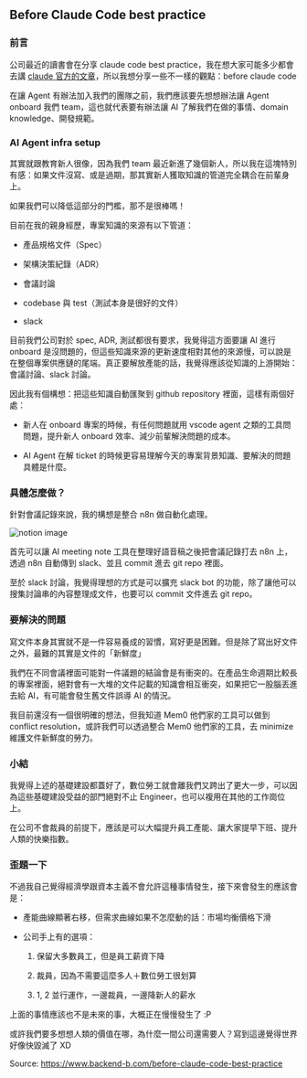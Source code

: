## Before Claude Code best practice

### 前言

公司最近的讀書會在分享 claude code best practice，我在想大家可能多少都會去講 [claude 官方的文章](https://www.anthropic.com/engineering/claude-code-best-practices)，所以我想分享一些不一樣的觀點：before claude code

在讓 Agent 有辦法加入我們的團隊之前，我們應該要先想想辦法讓 Agent onboard 我們 team，這也就代表要有辦法讓 AI 了解我們在做的事情、domain knowledge、開發規範。

### AI Agent infra setup

其實就跟教育新人很像，因為我們 team 最近新進了幾個新人，所以我在這塊特別有感：如果文件沒寫、或是過期，那其實新人獲取知識的管道完全耦合在前輩身上。

如果我們可以降低這部分的門檻，那不是很棒嗎！

目前在我的親身經歷，專案知識的來源有以下管道：

- 產品規格文件（Spec）

- 架構決策紀錄（ADR）

- 會議討論

- codebase 與 test（測試本身是很好的文件）

- slack

目前我們公司對於 spec, ADR, 測試都很有要求，我覺得這方面要讓 AI 進行 onboard 是沒問題的，但這些知識來源的更新速度相對其他的來源慢，可以說是在整個專案供應鏈的尾端。真正要解放產能的話，我覺得應該從知識的上游開始：會議討論、slack 討論。

因此我有個構想：把這些知識自動匯聚到 github repository 裡面，這樣有兩個好處：

- 新人在 onboard 專案的時候，有任何問題就用 vscode agent 之類的工具問問題，提升新人 onboard 效率、減少前輩解決問題的成本。

- AI Agent 在解 ticket 的時候更容易理解今天的專案背景知識、要解決的問題具體是什麼。

### 具體怎麼做？

針對會議記錄來說，我的構想是整合 n8n 做自動化處理。

![notion image](https://www.notion.so/image/attachment%3Aa0caed09-c431-4568-9483-b6cca1d193df%3Aimage.png%3FspaceId%3D0786106d-95fd-4999-b526-8595056ea48c?table=block&id=22761fa7-980f-80ab-acaa-ee4a8a232612&cache=v2)

首先可以讓 AI meeting note 工具在整理好語音稿之後把會議記錄打去 n8n 上，透過 n8n 自動傳到 slack、並且 commit 進去 git repo 裡面。

至於 slack 討論，我覺得理想的方式是可以擴充 slack bot 的功能，除了讓他可以搜集討論串的內容整理成文件，也要可以 commit 文件進去 git repo。

### 要解決的問題

寫文件本身其實就不是一件容易養成的習慣，寫好更是困難。但是除了寫出好文件之外，最難的其實是文件的「新鮮度」

我們在不同會議裡面可能對一件議題的結論會是有衝突的。在產品生命週期比較長的專案裡面，絕對會有一大堆的文件記載的知識會相互衝突，如果把它一股腦丟進去給 AI，有可能會發生舊文件誤導 AI 的情況。

我目前還沒有一個很明確的想法，但我知道 Mem0 他們家的工具可以做到 conflict resolution，或許我們可以透過整合 Mem0 他們家的工具，去 minimize 維護文件新鮮度的勞力。

### 小結

我覺得上述的基礎建設都蓋好了，數位勞工就會離我們又跨出了更大一步，可以因為這些基礎建設受益的部門絕對不止 Engineer，也可以複用在其他的工作崗位上。

在公司不會裁員的前提下，應該是可以大幅提升員工產能、讓大家提早下班、提升人類的快樂指數。

### 歪題一下

不過我自己覺得經濟學跟資本主義不會允許這種事情發生，接下來會發生的應該會是：

- 產能曲線顯著右移，但需求曲線如果不怎麼動的話：市場均衡價格下滑

- 公司手上有的選項：

   1. 保留大多數員工，但是員工薪資下降

   2. 裁員，因為不需要這麼多人＋數位勞工很划算

   3. 1, 2 並行運作，一邊裁員，一邊降新人的薪水

上面的事情應該也不是未來的事，大概正在慢慢發生了 :P

或許我們要多想想人類的價值在哪，為什麼一間公司還需要人？寫到這邊覺得世界好像快毀滅了 XD



Source: <https://www.backend-b.com/before-claude-code-best-practice>